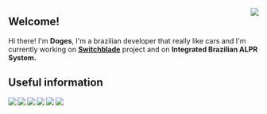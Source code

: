 <a href="https://github.com/anuraghazra/github-readme-stats"><img align="right" src="https://github-readme-stats.vercel.app/api?username=Doges&show_icons=true&theme=github_dark&hide_border=true&icon_color=faae30" /></a>
<h2>Welcome!</h2>

<p>Hi there! I'm <b>Doges</b>, I'm a brazilian developer that really like cars and I'm currently working on <b><a href="https://github.com/SwitchbladeBot/switchblade">Switchblade</a></b> project and on <b>Integrated Brazilian ALPR System.</b></p>
<h2>Useful information</h2>

<img align="left" src="https://img.shields.io/badge/Javascript-0d1117?logo=javascript&style=flat-square&logoColor=white" /> <img align="left" src="https://img.shields.io/badge/Webstorm-0d1117?logo=webstorm&style=flat-square&logoColor=white" /> <img align="left" src="https://img.shields.io/badge/Windows-0d1117?logo=windows&style=flat-square&logoColor=white" /> <a href="https://twitter.com/xDoges"><img align="left" src="https://img.shields.io/badge/Twitter-0d1117?logo=twitter&style=flat-square&logoColor=white" /></a> <a href="https://steamcommunity.com/id/xunbanned"><img align="left" src="https://img.shields.io/badge/Steam-0d1117?logo=steam&style=flat-square&logoColor=white" /></a> <a href="https://twitch.tv/bolsonaro"><img align="left" src="https://img.shields.io/badge/Twitch-0d1117?logo=twitch&style=flat-square&logoColor=white" /></a>
<br>
